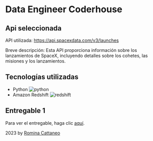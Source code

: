 # Data Engineer Coderhouse 

## Api seleccionada
API utilizada: https://api.spacexdata.com/v3/launches

Breve descripción: Esta API proporciona información sobre los lanzamientos de SpaceX, incluyendo detalles sobre los cohetes, las misiones y los lanzamientos.

## Tecnologías utilizadas
- Python ![python](https://img.icons8.com/color/48/000000/python.png)
- Amazon Redshift ![redshift]([https://img.icons8.com/color/48/000000/amazon-redshift.png](https://icons8.com/icon/119085/amazon-redshift))

## Entregable 1
Para ver el entregable, haga clic [aquí](https://github.com/romica44/DataEngineerCH/blob/main/Entregable1/entregable1.py).




2023 by [Romina Cattaneo](https://www.linkedin.com/in/romina-paola-cattaneo-9757b345/)
